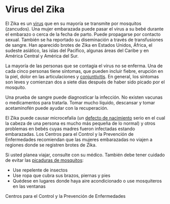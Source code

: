 Virus del Zika
==============


El Zika es un [virus](https://medlineplus.gov/spanish/viralinfections.html) que en su mayoría se transmite por mosquitos (zancudos). Una mujer embarazada puede pasar el virus a su bebé durante el embarazo o cerca de la fecha de parto. Puede propagarse por contacto sexual. También se ha reportado su diseminación a través de transfusiones de sangre. Han aparecido brotes de Zika en Estados Unidos, África, el sudeste asiático, las islas del Pacífico, algunas áreas del Caribe y en América Central y América del Sur. 


La mayoría de las personas que se contagia el virus no se enferma. Una de cada cinco personas tiene síntomas, que pueden incluir fiebre, erupción en la piel, dolor en las articulaciones y [conjuntivitis](https://medlineplus.gov/spanish/pinkeye.html). En general, los síntomas son leves y comienzan dos a siete días después de haber sido picado por el mosquito. 


Una prueba de sangre puede diagnosticar la infección. No existen vacunas o medicamentos para tratarla. Tomar mucho líquido, descansar y tomar acetaminofén puede ayudar con la recuperación. 


 El Zika puede causar microcefalia (un [defecto de nacimiento](https://medlineplus.gov/spanish/birthdefects.html) serio en el cual la cabeza de una persona es mucho más pequeña de lo normal) y otros problemas en bebés cuyas madres fueron infectadas estando embarazadas. Los Centros para el Control y la Prevención de Enfermedades recomiendan que las mujeres embarazadas no viajen a regiones donde se registren brotes de Zika. 


Si usted planea viajar, consulte con su médico. También debe tener cuidado de evitar las [picaduras de mosquitos](https://medlineplus.gov/spanish/mosquitobites.html):

* Use repelente de insectos
* Use ropa que cubra sus brazos, piernas y pies
* Quédese en lugares donde haya aire acondicionado o use mosquiteros en las ventanas


 Centros para el Control y la Prevención de Enfermedades 

